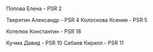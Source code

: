 
Попова Елена - PSR 2
 
Тверитин Александр - PSR 4
Колоскова Ксения - PSR 5

 
Котелюк Константин - PSR 18

Кучма Давид - PSR 10
Сабаев Кирилл - PSR 11
